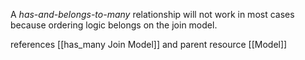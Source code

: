 A *has-and-belongs-to-many* relationship will not work in most cases because ordering logic belongs on the join model.

references [[has_many Join Model]] and parent resource [[Model]]